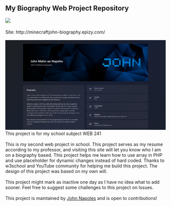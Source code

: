<h2>My Biography Web Project Repository</h2>
<a href="https://minecraftjohn.github.io/WEB-7-Eleven/" target="_blank" rel="noopener noreferrer">
     <img src="https://raw.githubusercontent.com/MinecraftJohn/pinoylifecraft.com/1e9142fe524a13191ae19244be5da81daa016bf9/resources/repositry-status/repository-status-inactive.svg">
</a>
<br>
<br>
Site: http://minecraftjohn-biography.epizy.com/<br>
<br>
<img src="https://github.com/MinecraftJohn/WEB-Biography/blob/4L-WEB-Biography/assets/images/repository-webpreview.png?raw=true">
This project is for my school subject WEB 241<br>
<br>
This is my second web project in school. This project serves as my resume according to my professor, and visiting this site will let you know who I am on a biography based. This project helps me learn how to use array in PHP and use placeholder for dynamic changes instead of hard coded. Thanks to w3school and YouTube community for helping me build this project. The design of this project was based on my own will.<br>
<br>
This project might mark as inactive one day as I have no idea what to add sooner. Feel free to suggest some challenges to this project on Issues.<br>
<br>
This project is maintained by <a href="https://github.com/MinecraftJohn" target="_blank" rel="noopener noreferrer">John Napoles</a> and is open to contributions!
